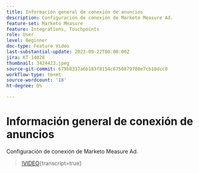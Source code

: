 ```yaml
---
title: Información general de conexión de anuncios
description: Configuración de conexión de Marketo Measure Ad.
feature-set: Marketo Measure
feature: Integrations, Touchpoints
role: User
level: Beginner
doc-type: Feature Video
last-substantial-update: 2023-09-22T00:00:00Z
jira: KT-14028
thumbnail: 3424423.jpeg
source-git-commit: 679b8337a6b183f8154c6750879780e7cb18dcc0
workflow-type: tm+mt
source-wordcount: '18'
ht-degree: 0%

---
```



# Información general de conexión de anuncios

Configuración de conexión de Marketo Measure Ad.

>[!VIDEO](https://video.tv.adobe.com/v/3424423/?learn=on){transcript=true}
